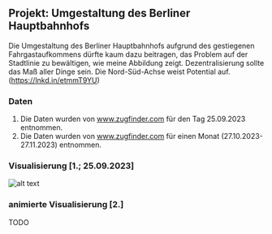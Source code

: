 ## Projekt: Umgestaltung des Berliner Hauptbahnhofs

Die Umgestaltung des Berliner Hauptbahnhofs aufgrund des gestiegenen Fahrgastaufkommens dürfte kaum dazu beitragen, das Problem auf der Stadtlinie zu bewältigen, wie meine Abbildung zeigt. Dezentralisierung sollte das Maß aller Dinge sein. Die Nord-Süd-Achse weist Potential auf.
(https://lnkd.in/etmmT9YU)

### Daten
1. Die Daten wurden von www.zugfinder.com für den Tag 25.09.2023 entnommen.
2. Die Daten wurden von www.zugfinder.com für einen Monat (27.10.2023-27.11.2023) entnommen.

### Visualisierung [1.; 25.09.2023]
![alt text](https://github.com/JeanneDuPre/db_delay_zugfinder/blob/main/abfertigungszeiten_berliner_bahnh%C3%B6fe_DB.png)

### animierte Visualisierung [2.]
TODO

